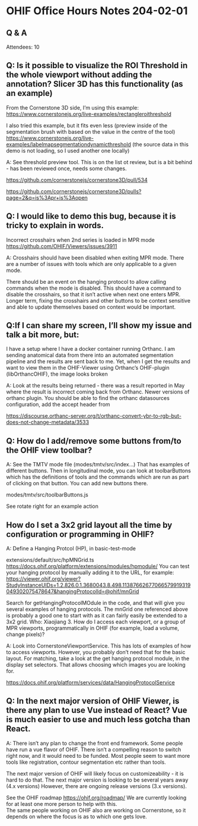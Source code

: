 # OHIF Office Hours Notes 204-02-01


## Q & A

Attendees: 10



## Q: Is it possible to visualize the ROI Threshold in the whole viewport without adding the annotation? Slicer 3D has this functionality (as an example)

From the Cornerstone 3D side, I’m using this example:
https://www.cornerstonejs.org/live-examples/rectangleroithreshold

I also tried this example, but it fits even less (preview inside of the segmentation brush with based on the value in the centre of the tool)
https://www.cornerstonejs.org/live-examples/labelmapsegmentationdynamicthreshold 
(the source data in this demo is not loading, so I used another one locally)

A: See threshold preview tool.  This is on the list ot review, but is a bit behind - has been reviewed once, needs some changes.

https://github.com/cornerstonejs/cornerstone3D/pull/534

https://github.com/cornerstonejs/cornerstone3D/pulls?page=2&q=is%3Apr+is%3Aopen


## Q: I would like to demo this bug, because it is tricky to explain in words.

Incorrect crosshairs when 2nd series is loaded in MPR mode
https://github.com/OHIF/Viewers/issues/3911

A: Crosshairs should have been disabled when exiting MPR mode.  There are a number of issues with tools which are only applicable to a given mode.

There should be an event on the hanging protocol to allow calling commands when the mode is disabled.  This should have a command to disable the crosshairs, so that it isn’t active when next one enters MPR.  Longer term, fixing the crosshairs and other buttons to be context sensitive and able to update themselves based on context would be important.

## Q:If I can share my screen, I’ll show my issue and talk a bit more, but:

I have a setup where I have a docker container running Orthanc. I am sending anatomical data from there into an automated segmentation pipeline and the results are sent back to me. Yet, when I get the results and want to view them in the OHIF-Viewer using Orthanc’s OHIF-plugin (libOrthancOHIF), the image looks broken 

A: Look at the results being returned - there was a result reported in May where the result is incorrect coming back from Orthanc.  Newer versions of orthanc plugin.  You should be able to find the orthanc datasources configuration, add the accept header from 

https://discourse.orthanc-server.org/t/orthanc-convert-ybr-to-rgb-but-does-not-change-metadata/3533


## Q: How do I add/remove some buttons from/to the OHIF view toolbar?
    
A: See the TMTV mode file (modes/tmtv/src/index…)  That has examples of different buttons.
Then in longitudinal mode, you can look at toolbarButtons which has the definitions of tools and the commands which are run as part of clicking on that button.  You can add new buttons there.   

modes/tmtv/src/toolbarButtons.js

See rotate right for an example action


## How do I set a 3x2 grid layout all the time by configuration or programming in OHIF?

A: Define a Hanging Protcol (HP), in basic-test-mode

extensions/default/src/hpMNGrid.ts
https://docs.ohif.org/platform/extensions/modules/hpmodule/ 
You can test your hanging protocol by manually adding it to the URL, for example:
https://viewer.ohif.org/viewer?StudyInstanceUIDs=1.2.826.0.1.3680043.8.498.11387662677066579919319049302075478647&hangingProtocolId=@ohif/mnGrid

Search for getHangingProtocolMOdule in the code, and that will give you several examples of hanging protocols.  The mnGrid one referenced above is probably a good one to start with as it can fairly easily be extended to a 3x2 grid.
Who: Xiaojiang
     3. How do  I access each viewport, or a group of MPR viewports, programmatically in OHIF (for example, load a volume, change pixels)?

A: Look into CornerstoneViewportService.  This has lots of examples of how to access viewports.  However, you probably don’t need that for the basic layout.
For matching, take a look at the get hanging protocol module, in the display set selectors.  That allows choosing which images you are looking for.

https://docs.ohif.org/platform/services/data/HangingProtocolService


## Q: In the next major version of OHIF Viewer, is there any plan to use Vue instead of React? Vue is much easier to use and much less gotcha than React.

A: There isn’t any plan to change the front end framework.  Some people have run a vue flavor of OHIF.  There isn’t a compelling reason to switch right now, and it would need to be funded.  Most people seem to want more tools like registration, contour segmentation etc rather than tools.

The next major version of OHIF will likely focus on customizeability - it is hard to do that.  The next major version is looking to be several years away (4.x versions)  However, there are ongoing release versions (3.x versions).

See the OHIF roadmap https://ohif.org/roadmap/ 
We are currently looking for at least one more person to help with this.  
The same people working on OHIF also are working on Cornerstone, so it depends on where the focus is as to which one gets love.

